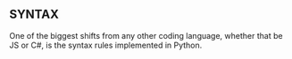 ## SYNTAX
One of the biggest shifts from any other coding language, whether that be JS or C#, is the syntax rules implemented in Python.
